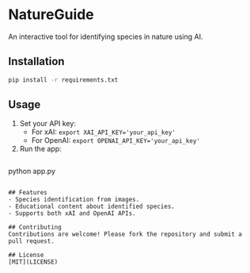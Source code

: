 # NatureGuide
An interactive tool for identifying species in nature using AI.

## Installation
```bash
pip install -r requirements.txt
```

## Usage
1. Set your API key:
   - For xAI: `export XAI_API_KEY='your_api_key'`
   - For OpenAI: `export OPENAI_API_KEY='your_api_key'`
2. Run the app:
   ```bash
python app.py
```

## Features
- Species identification from images.
- Educational content about identified species.
- Supports both xAI and OpenAI APIs.

## Contributing
Contributions are welcome! Please fork the repository and submit a pull request.

## License
[MIT](LICENSE)
